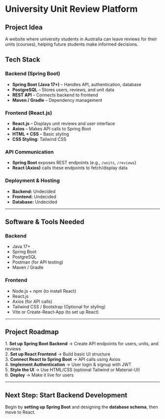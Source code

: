 # University Unit Review Platform

## Project Idea  
A website where university students in Australia can leave reviews for their units (courses), helping future students make informed decisions.

## Tech Stack  
###  Backend (Spring Boot)
- **Spring Boot (Java 17+)** – Handles API, authentication, database
- **PostgreSQL** – Stores users, reviews, and unit data
- **REST API** – Connects backend to frontend
- **Maven / Gradle** – Dependency management

###  Frontend (React.js)
- **React.js** – Displays unit reviews and user interface
- **Axios** – Makes API calls to Spring Boot
- **HTML + CSS** – Basic styling
- **CSS Styling:** Tailwind CSS

###  API Communication
- **Spring Boot** exposes REST endpoints (e.g., `/units`, `/reviews`)
- **React (Axios)** calls these endpoints to fetch/display data

###  Deployment & Hosting
- **Backend:** Undecided
- **Frontend:** Undecided
- **Database:** Undecided

---

## Software & Tools Needed  
### Backend  
- Java 17+  
- Spring Boot  
- PostgreSQL 
- Postman (for API testing)  
- Maven / Gradle  

### Frontend  
- Node.js + npm (to install React)  
- React.js  
- Axios (for API calls)  
- Tailwind CSS / Bootstrap (Optional for styling)  
- Vite or Create-React-App (to set up React)  

---

## Project Roadmap  
1️. **Set up Spring Boot Backend** → Create API endpoints for users, units, and reviews  
2. **Set up React Frontend** → Build basic UI structure  
3️. **Connect React to Spring Boot** → API calls using Axios  
4️. **Implement Authentication** → User login & signup with JWT  
5️. **Style the UI** → Use HTML/CSS (optional Tailwind or Material-UI)  
6️. **Deploy** → Make it live for users  

---

## Next Step: Start Backend Development  
Begin by **setting up Spring Boot** and designing the **database schema**, then move to React.


